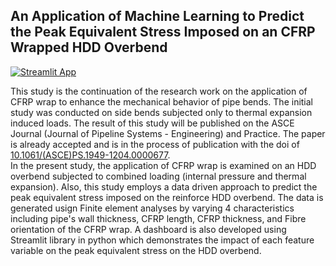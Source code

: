 ## An Application of Machine Learning to Predict the Peak Equivalent Stress Imposed on an CFRP Wrapped HDD Overbend
[![Streamlit App](https://static.streamlit.io/badges/streamlit_badge_black_white.svg)](https://share.streamlit.io/farhad-davaripour/cfrp_reinforced_hdd_overbend/main/app.py) 

This study is the continuation of the research work on the application of CFRP wrap to enhance the mechanical behavior of pipe bends. The initial study was conducted on side bends subjected only to thermal expansion induced loads. The result of this study will be published on the ASCE Journal (Journal of Pipeline Systems - Engineering) and Practice. The paper is already accepted and is in the process of publication with the doi of [10.1061/(ASCE)PS.1949-1204.0000677](10.1061/(ASCE)PS.1949-1204.0000677).     
In the present study, the application of CFRP wrap is examined on an HDD overbend subjected to combined loading (internal pressure and thermal expansion). Also, this study employs a data driven approach to predict the peak equivalent stress imposed on the reinforce HDD overbend. The data is generated usign Finite element analyses by varying 4 characteristics including pipe's wall thickness, CFRP length, CFRP thickness, and Fibre orientation of the CFRP wrap. A dashboard is also developed using Streamlit library in python which demonstrates the impact of each feature variable on the peak equivalent stress on the HDD overbend.
